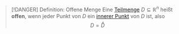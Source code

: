 >[!DANGER] Definition: Offene Menge
>Eine [Teilmenge](../../../../Mengenlehre/Teilmenge.md) $D\subseteq\mathbb{R}^n$ heißt **offen**, wenn jeder Punkt von $D$ ein [innerer Punkt](Innerer%20Punkt.md) von $D$ ist, also
>$$D = \mathring D$$